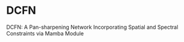 # DCFN
DCFN: A Pan-sharpening Network Incorporating Spatial and Spectral Constraints via Mamba Module

